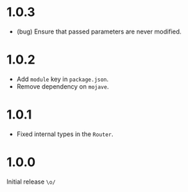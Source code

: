 1.0.3
=====

*   (bug) Ensure that passed parameters are never modified.


1.0.2
=====

*   Add `module` key in `package.json`.
*   Remove dependency on `mojave`.


1.0.1
=====

*   Fixed internal types in the `Router`.


1.0.0
=====

Initial release `\o/`

